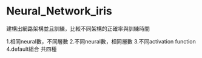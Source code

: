 # Neural_Network_iris
建構出網路架構並且訓練，比較不同架構的正確率與訓練時間

1.相同neural數，不同層數
2.不同neural數，相同層數
3.不同activation function
4.default組合
共四種
